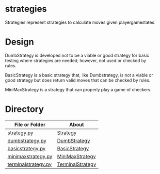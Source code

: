 # strategies

Strategies represent strategies to calculate moves given playergamestates.

# Design

DumbStrategy is developed not to be a viable or good strategy for basic
testing where strategies are needed; however, not used or checked by rules.

BasicStrategy is a basic strategy that, like Dumbstrategy, is not a viable
or good strategy but does return valid moves that can be checked by rules.

MiniMaxStrategy is a strategy that can properly play a game of checkers.

# Directory 
| File or Folder | About |
| ---            | ---   |
| [strategy.py](./strategy.py) | [Strategy](./strategy.py) |
| [dumbstrategy.py](./dumbstrategy.py) | [DumbStrategy](./dumbstrategy.py) |
| [basicstrategy.py](./basicstrategy.py) | [BasicStrategy](./basicstrategy.py) |
| [minimaxstrategy.py](./minimaxstrategy.py) | [MiniMaxStrategy](./minimaxstrategy.py) |
| [terminalstrategy.py](./terminalstrategy.py) | [TerminalStrategy](./terminalstrategy.py) |